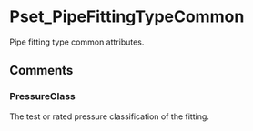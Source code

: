 # Pset_PipeFittingTypeCommon

Pipe fitting type common attributes.
<!-- end of short definition -->

## Comments

### PressureClass

The test or rated pressure classification of the fitting.

